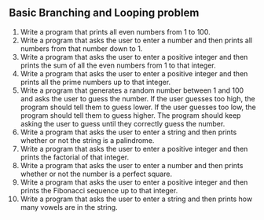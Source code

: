 ## Basic Branching and Looping problem

1. Write a program that prints all even numbers from 1 to 100.
2. Write a program that asks the user to enter a number and then prints all numbers from that number down to 1.
3. Write a program that asks the user to enter a positive integer and then prints the sum of all the even numbers from 1 to that integer.
4. Write a program that asks the user to enter a positive integer and then prints all the prime numbers up to that integer.
5. Write a program that generates a random number between 1 and 100 and asks the user to guess the number. If the user guesses too high, the program should tell them to guess lower. If the user guesses too low, the program should tell them to guess higher. The program should keep asking the user to guess until they correctly guess the number.
6. Write a program that asks the user to enter a string and then prints whether or not the string is a palindrome.
7. Write a program that asks the user to enter a positive integer and then prints the factorial of that integer.
8. Write a program that asks the user to enter a number and then prints whether or not the number is a perfect square.
9. Write a program that asks the user to enter a positive integer and then prints the Fibonacci sequence up to that integer.
10. Write a program that asks the user to enter a string and then prints how many vowels are in the string.
